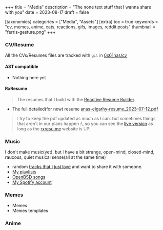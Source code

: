 +++
title = "Media"
description = "The none text stuff that I wanna share with you"
date = 2023-08-17
draft = false

[taxonomies]
categories = ["Media", "Assets"]
[extra]
toc = true
keywords = "cv, memes, anime, cats, reactions, gifs, images, reddit posts"
thumbnail = "ferris-gesture.png"
+++

### CV/Resume
All the CVs/Resumes files are tracked with `git` in [0x61nas/cv](https://github.com/0x61nas/cv)

#### AST compatible
* Nothing here yet

#### RxResume
>The resumes that I build with the [Reactive Resume Builder](https:///rxresu.me).

* The full detailed(for now) resume [anas-elgarhy-resume_2023-07-12.pdf](/cv/rxresume/anas-elgarhy-resume_2023-07-12.pdf)
> I try to keep the pdf updated as much as I can. but sometimes things that aren't in our plans happen :\\, so you can see the [live version](https://rxresu.me/r/ffes5mXD) as long as the [rxresu.me](https://rxresu.me) website is UP. 

### Music
I don't make music(yet). but I have a bit strange, open-mind, closed-mind, raucous, quiet musical sense(all at the same time)

* random [tracks that I just love](music/tracks-i-love) and want to share it with someone.
* [My playlists](music/music-playlists)
* [OpenBSD songs](https://ftp.openbsd.org/pub/OpenBSD/songs)
* [My Spotify account](https://open.spotify.com/user/rdi4jef2agjun6i9uie7nnu34)



### Memes
* Memes
* Memes templates

### Anime


